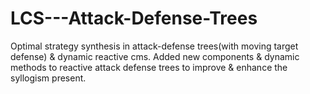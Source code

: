 # LCS---Attack-Defense-Trees
Optimal strategy synthesis in attack-defense trees(with moving target defense) &amp; dynamic reactive cms. 
Added new components & dynamic methods to reactive attack defense trees to improve & enhance the syllogism present.
